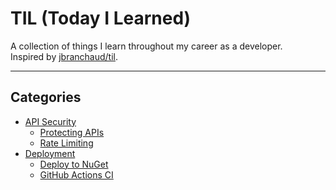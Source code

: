 # TIL (Today I Learned)

A collection of things I learn throughout my career as a developer.  
Inspired by [jbranchaud/til](https://github.com/jbranchaud/til).

---

## Categories
- [API Security](topics/api-security)
  - [Protecting APIs](topics/api-security/protecting-apis.md)
  - [Rate Limiting](topics/api-security/rate-limiting.md)
- [Deployment](topics/deployment)
  - [Deploy to NuGet](topics/deployment/deploy-to-nuget.md)
  - [GitHub Actions CI](topics/deployment/github-actions-ci.md)
